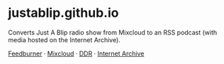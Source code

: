 # justablip.github.io

Converts Just A Blip radio show from Mixcloud to an RSS podcast (with media hosted on the Internet Archive).

[Feedburner](http://feeds.feedburner.com/just-a-blip">Feedburner) ·  [Mixcloud](https://www.mixcloud.com/DublinDigitalRadio/playlists/just-a-blip/">) · [DDR](https://listen.dublindigitalradio.com/resident/just-a-blip) · [Internet Archive](https://archive.org/details/@abmc?&and[]=subject%3A%22justablip%22)
